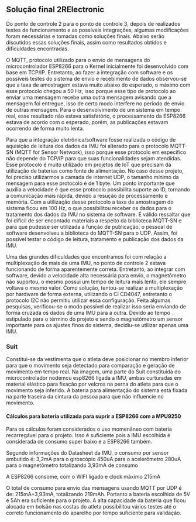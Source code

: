 ## Solução final 2RElectronic

Do ponto de controle 2 para o ponto de controle 3, depois de realizados testes de funcionamento e as possíveis integrações, algumas modificações foram necessárias e tomadas como soluções finais. Abaixo serão discutidos essas soluções finais, assim como resultados obtidos e dificuldades encontradas.

O MQTT, protocolo utilizado para o envio de mensagens do microcontrolador ESP8266 para o Kernel inicialmente foi desenvolvido 
com base em TCP/IP. Entretanto, ao fazer a integração com software e os possíveis testes do sistema de envio e recebimento de dados observou-se que a taxa de amostragem estava muito abaixo do esperado, o máximo com esse protocolo chegou a 50 Hz, isso porque esse tipo de protocolo ao enviar uma mensagem recebe uma outra mensagem avisando que a mensagem foi entregue, isso de certo modo interfere no período de envio de outras mensagem. Para o desenvolvimento de um sistema em tempo real, esse resultado não estava satisfatório, o processamento da ESP8266 estava de acordo com o esperado, porém, as publicações estavam ocorrendo de forma muito lenta. 

Para que a integração eletrônica/software fosse realizada o código de aquisição de leitura dos dados da IMU foi alterado para o 
protocolo MQTT-SN (MQTT for Sensor Network), isso porque esse protocolo em específico não depende do TCP/IP para que suas funcionalidades sejam atendidas. Esse protocolo é muito utilizado em projetos de IoT que precisam da utilização de baterias como fonte de alimentação. No caso desse projeto, foi preciso utilizarmos a camada de internet UDP, o tamanho mínimo da mensagem para esse protocolo é de 1 byte. Um ponto importante que auxilia a velocidade é que esse protocolo possibilita suporte ao ID, tornando a comunicação mais rápida, devido a resução de processamento e memória. Com a utilização desse protocolo  a taxa de amostragem do sistema ficou em 100 Hz, o que possibilitou receber os dados para o tratamento dos dados da IMU no sistema de software. É válido ressaltar que foi difícil de ser encontado materiais a respeito da biblioteca MQTT-SN e para que pudesse ser utilizada a função de publicação, o pessoal de software desenvolveu a biblioteca do MQTT-SN para o UDP. Assim, foi possível testar o código de leitura, tratamento e publicação dos dados da IMU.

Uma das grandes dificuldades que encontramos foi com relação a multiplexação  de mais de uma IMU, no ponto de controle 2 estava funcionando de forma aparentemente correta. Entretanto, ao integrar com software, devido a velocidade alta necessária para envio, o magnetômetro não suportou, o mesmo possui um tempo de leitura mais lento, ele sempre voltava o mesmo valor. Como solução, tentou-se realizar a multiplexação por hardware de forma externa, utilizando o CI CD4047, entretanto o protocolo I2C não permitiu utilizar essa configuração. Feita algumas pesquisas, verificou-se o modo possível de realizar isso seria enviando de forma cruzada os dados de uma IMU para a outra. Devido ao tempo estipulado para o término do projeto e sendo o magnetómetro um sensor importante para os ajustes finos do sistema, decidiu-se utilizar apenas uma IMU.

### Suit

Constitui-se da vestimenta que o atleta deve  posicionar no membro inferior para que o movimento seja detectado para comparação e geração de movimento em tempo real. Na imagem, uma parte do Suit constituída do microcontrolador nodemcu  esp8266 ligada a IMU, ambas curturadas em material elástico para fixação por velcros na perna do atleta para que o movimento seja inferido. A bateria para alimentação do sistema está fixada na parte traseira da cintura da pessoa para que não influencie no movimento.

#### Cálculos para bateria utilizada para suprir a ESP8266 com a MPU9250
Para os cálculos foram considerados o uso momenâneo com bateria recarregável para o projeto. 
Isso é suficiente pois a IMU escolhida é considerada de consumo super baixo e a ESP8266 também.

Segundo informações do Datasheet da IMU, o consumo por sensor embutido é:
3,2mA para o giroscópio
450uA para o acelerômetro
280uA para o magnetômetro
totalizando 3,93mA de consumo

A ESP8266 consome, com o WIFI ligado e clock máximo 215mA

O total de consumo para envio das mensagens usando MQTT por UDP é de:
215mA+3,93mA, totalizando 219mAh. Portanto a bateria escolhida de 5V e 5Ah era suficiente para o projeto.
A alta capacidade da bateria que ficou alocada em bolsão nas costas do atleta possibilitou vários testes até o correto funcionamento do aparelho por tempo suficiente para validação.
